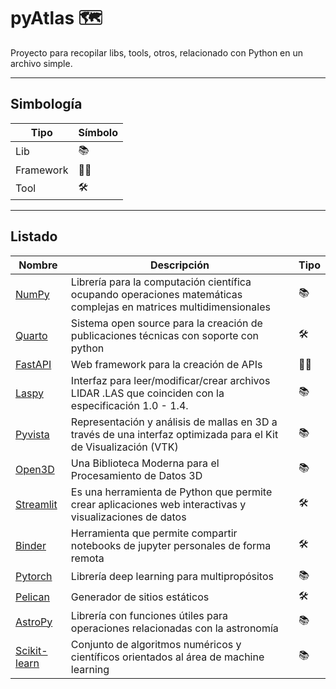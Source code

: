 # pyAtlas 🗺️
Proyecto para recopilar libs, tools, otros, relacionado con Python en un archivo simple.

---

## Simbología
| Tipo      | Símbolo |
|-----------|---------|
| Lib       | 📚      |
| Framework | 👷‍♂️   |
| Tool      | 🛠️     |

---

## Listado

| Nombre                                                     | Descripción                                                                                                       | Tipo |
|------------------------------------------------------------|-------------------------------------------------------------------------------------------------------------------|----|
| [NumPy](https://numpy.org/)                                | Librería para la computación científica ocupando operaciones matemáticas complejas en matrices multidimensionales | 📚 |
| [Quarto](https://quarto.org/)                              | Sistema open source para la creación de publicaciones técnicas con soporte con python                             | 🛠️ |
| [FastAPI](https://fastapi.tiangolo.com/)                   | Web framework para la creación de APIs                                                                            | 👷‍♂️ |
| [Laspy](https://laspy.readthedocs.io/en/latest/index.html) | Interfaz para leer/modificar/crear archivos LIDAR .LAS que coinciden con la especificación 1.0 - 1.4.             | 📚 |
| [Pyvista](https://docs.pyvista.org/)                       | Representación y análisis de mallas en 3D a través de una interfaz optimizada para el Kit de Visualización (VTK)  | 📚 |
| [Open3D](https://www.open3d.org/)                          | Una Biblioteca Moderna para el Procesamiento de Datos 3D                                                          | 📚 |
| [Streamlit](https://streamlit.io)                          | Es una herramienta de Python que permite crear aplicaciones web interactivas y visualizaciones de datos           | 🛠️ |
| [Binder](https://mybinder.org/)                            | Herramienta que permite compartir notebooks de jupyter personales de forma remota                                 | 🛠️ |
| [Pytorch](https://pytorch.org/)                            | Librería deep learning para multipropósitos                                                                       | 📚 |
| [Pelican](https://getpelican.com/)                         | Generador de sitios estáticos                                                                                     | 🛠️ |
| [AstroPy](https://www.astropy.org/)                        | Librería con funciones útiles para operaciones relacionadas con la astronomía                                     | 📚 |
| [Scikit-learn](https://scikit-learn.org/stable/)           | Conjunto de algoritmos numéricos y científicos orientados al área de machine learning                             | 📚 |
